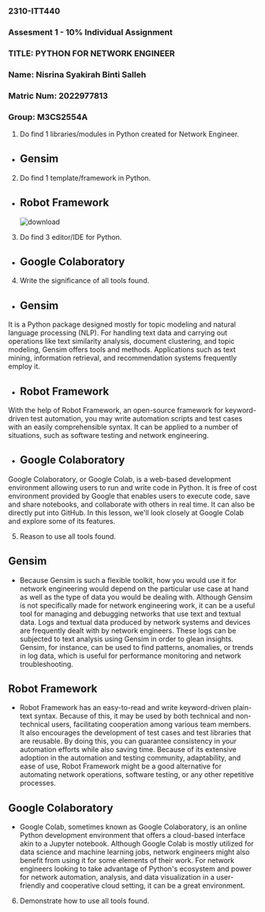 ### 2310-ITT440
### Assesment 1 - 10% Individual Assignment
### TITLE: PYTHON FOR NETWORK ENGINEER
### Name: Nisrina Syakirah Binti Salleh
### Matric Num: 2022977813
### Group: M3CS2554A

1.	Do find 1 libraries/modules in Python created for Network Engineer.
-	## Gensim

2.	Do find 1 template/framework in Python.
-	## Robot Framework
    ![download](https://github.com/addff/2310-ITT440/assets/146958474/d42fb3a2-938e-42d0-870e-15a217bd5f1a)


3.	Do find 3 editor/IDE for Python.
-	## Google Colaboratory

4.	Write the significance of all tools found.

-	## Gensim
It is a Python package designed mostly for topic modeling and natural language processing (NLP). For handling text data and carrying out operations like text similarity analysis, document clustering, and topic modeling, Gensim offers tools and methods. Applications such as text mining, information retrieval, and recommendation systems frequently employ it.

-	## Robot Framework
With the help of Robot Framework, an open-source framework for keyword-driven test automation, you may write automation scripts and test cases with an easily comprehensible syntax. It can be applied to a number of situations, such as software testing and network engineering.

-	## Google Colaboratory
Google Colaboratory, or Google Colab, is a web-based development environment allowing users to run and write code in Python. It is free of cost environment provided by Google that enables users to execute code, save and share notebooks, and collaborate with others in real time. It can also be directly put into GitHub. In this lesson, we'll look closely at Google Colab and explore some of its features.

5.	Reason to use all tools found. 

## Gensim
-	Because Gensim is such a flexible toolkit, how you would use it for network engineering would depend on the particular use case at hand as well as the type of data you would be dealing with. Although Gensim is not specifically made for network engineering work, it can be a useful tool for managing and debugging networks that use text and textual data. Logs and textual data produced by network systems and devices are frequently dealt with by network engineers. These logs can be subjected to text analysis using Gensim in order to glean insights. Gensim, for instance, can be used to find patterns, anomalies, or trends in log data, which is useful for performance monitoring and network troubleshooting.

## Robot Framework
-	Robot Framework has an easy-to-read and write keyword-driven plain-text syntax. Because of this, it may be used by both technical and non-technical users, facilitating cooperation among various team members. It also encourages the development of test cases and test libraries that are reusable. By doing this, you can guarantee consistency in your automation efforts while also saving time.  Because of its extensive adoption in the automation and testing community, adaptability, and ease of use, Robot Framework might be a good alternative for automating network operations, software testing, or any other repetitive processes. 

## Google Colaboratory
-	Google Colab, sometimes known as Google Colaboratory, is an online Python development environment that offers a cloud-based interface akin to a Jupyter notebook. Although Google Colab is mostly utilized for data science and machine learning jobs, network engineers might also benefit from using it for some elements of their work. For network engineers looking to take advantage of Python's ecosystem and power for network automation, analysis, and data visualization in a user-friendly and cooperative cloud setting, it can be a great environment.

6.	Demonstrate how to use all tools found.
